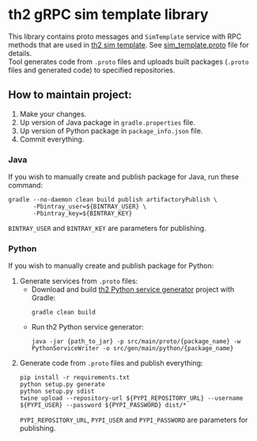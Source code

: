 # th2 gRPC sim template library

This library contains proto messages and `SimTemplate` service with RPC methods that are used in [th2 sim template](https://github.com/th2-net/th2-sim-template "th2-sim-template"). See [sim_template.proto](src/main/proto/th2_grpc_sim_template/sim_template.proto "sim_template.proto") file for details. <br>
Tool generates code from `.proto` files and uploads built packages (`.proto` files and generated code) to specified repositories.

## How to maintain project:
1. Make your changes.
2. Up version of Java package in `gradle.properties` file.
3. Up version of Python package in `package_info.json` file.
4. Commit everything.

### Java
If you wish to manually create and publish package for Java, run these command:
```
gradle --no-daemon clean build publish artifactoryPublish \
       -Pbintray_user=${BINTRAY_USER} \
       -Pbintray_key=${BINTRAY_KEY}
```
`BINTRAY_USER` and `BINTRAY_KEY` are parameters for publishing.

### Python
If you wish to manually create and publish package for Python:
1. Generate services from `.proto` files:
    - Download and build [th2 Python service generator](https://github.com/th2-net/th2-python-service-generator "th2-python-service-generator") project with Gradle:
        ```
        gradle clean build
        ```
    - Run th2 Python service generator:
        ```
        java -jar {path_to_jar} -p src/main/proto/{package_name} -w PythonServiceWriter -o src/gen/main/python/{package_name}
       ```
2. Generate code from `.proto` files and publish everything:
    ```
    pip install -r requirements.txt
    python setup.py generate
    python setup.py sdist
    twine upload --repository-url ${PYPI_REPOSITORY_URL} --username ${PYPI_USER} --password ${PYPI_PASSWORD} dist/*
    ```
    `PYPI_REPOSITORY_URL`, `PYPI_USER` and `PYPI_PASSWORD` are parameters for publishing.
